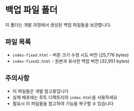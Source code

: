 # 백업 파일 폴더

이 폴더는 개발 과정에서 생성된 백업 파일들을 보관합니다.

## 파일 목록

- `index-fixed.html` - 버튼 크기 수정 시도 버전 (25,776 bytes)
- `index-fixed2.html` - 원본과 유사한 백업 버전 (32,951 bytes)

## 주의사항

- 이 파일들은 개발 참고용입니다
- 실제 배포에는 루트 디렉토리의 `index.html`을 사용하세요
- 필요시 이 파일들을 참고하여 기능을 복구할 수 있습니다
